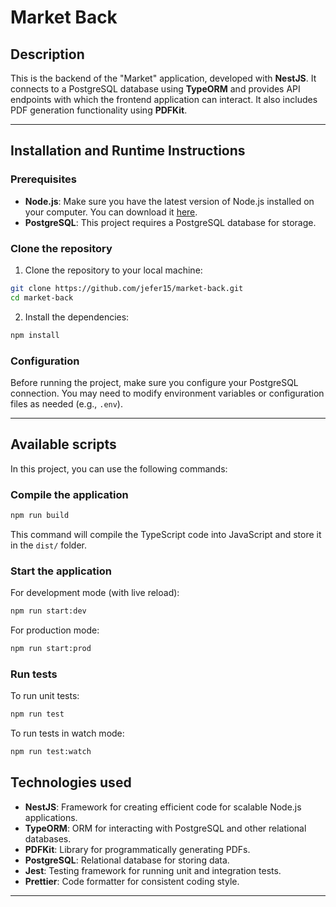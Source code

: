 # Market Back

## Description

This is the backend of the "Market" application, developed with **NestJS**. It connects to a PostgreSQL database using **TypeORM** and provides API endpoints with which the frontend application can interact. It also includes PDF generation functionality using **PDFKit**.

---

## Installation and Runtime Instructions

### Prerequisites

- **Node.js**: Make sure you have the latest version of Node.js installed on your computer. You can download it [here](https://nodejs.org/).
- **PostgreSQL**: This project requires a PostgreSQL database for storage.

### Clone the repository

1. Clone the repository to your local machine:

```bash
git clone https://github.com/jefer15/market-back.git
cd market-back
```

2. Install the dependencies:

```bash
npm install
```

### Configuration

Before running the project, make sure you configure your PostgreSQL connection. You may need to modify environment variables or configuration files as needed (e.g., `.env`).

---

## Available scripts

In this project, you can use the following commands:

### Compile the application

```bash
npm run build
```

This command will compile the TypeScript code into JavaScript and store it in the `dist/` folder.

### Start the application

For development mode (with live reload):

```bash
npm run start:dev
```

For production mode:

```bash
npm run start:prod
```

### Run tests

To run unit tests:

```bash
npm run test
```

To run tests in watch mode:

```bash
npm run test:watch
```

## Technologies used

- **NestJS**: Framework for creating efficient code for scalable Node.js applications.
- **TypeORM**: ORM for interacting with PostgreSQL and other relational databases.
- **PDFKit**: Library for programmatically generating PDFs.
- **PostgreSQL**: Relational database for storing data.
- **Jest**: Testing framework for running unit and integration tests.
- **Prettier**: Code formatter for consistent coding style.

---